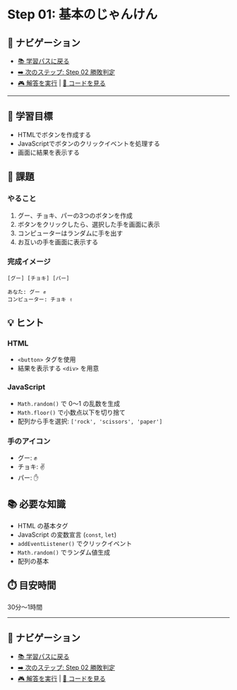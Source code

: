 # Step 01: 基本のじゃんけん

## 🔗 ナビゲーション
- [📚 学習パスに戻る](../LEARNING_PATH.md)
- [➡️ 次のステップ: Step 02 勝敗判定](../step02_win_lose/README.md)
- [🎮 解答を実行](https://yhonda-ohishi.github.io/janken_game/step01_basic_janken/answer/index.html) | [📁 コードを見る](./answer/)

---

## 🎯 学習目標
- HTMLでボタンを作成する
- JavaScriptでボタンのクリックイベントを処理する
- 画面に結果を表示する

## 📝 課題

### やること
1. グー、チョキ、パーの3つのボタンを作成
2. ボタンをクリックしたら、選択した手を画面に表示
3. コンピューターはランダムに手を出す
4. お互いの手を画面に表示する

### 完成イメージ
```
[グー] [チョキ] [パー]

あなた: グー ✊
コンピューター: チョキ ✌️
```

## 💡 ヒント

### HTML
- `<button>` タグを使用
- 結果を表示する `<div>` を用意

### JavaScript
- `Math.random()` で 0～1 の乱数を生成
- `Math.floor()` で小数点以下を切り捨て
- 配列から手を選択: `['rock', 'scissors', 'paper']`

### 手のアイコン
- グー: ✊
- チョキ: ✌️
- パー: ✋

## 📚 必要な知識
- HTML の基本タグ
- JavaScript の変数宣言 (`const`, `let`)
- `addEventListener()` でクリックイベント
- `Math.random()` でランダム値生成
- 配列の基本

## ⏱️ 目安時間
30分〜1時間

---

## 🔗 ナビゲーション
- [📚 学習パスに戻る](../LEARNING_PATH.md)
- [➡️ 次のステップ: Step 02 勝敗判定](../step02_win_lose/README.md)
- [🎮 解答を実行](https://yhonda-ohishi.github.io/janken_game/step01_basic_janken/answer/index.html) | [📁 コードを見る](./answer/)
